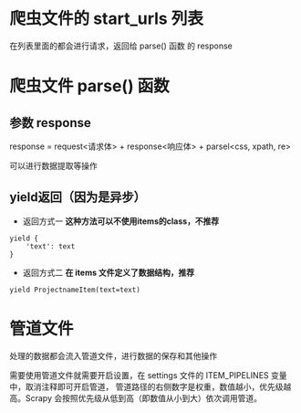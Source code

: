 # 爬虫文件的 start_urls 列表

在列表里面的都会进行请求，返回给 parse() 函数 的 response

# 爬虫文件 parse() 函数

## 参数 response

response = request<请求体> + response<响应体> + parsel<css, xpath, re>

可以进行数据提取等操作

## yield返回（因为是异步）

- 返回方式一
  **这种方法可以不使用items的class，不推荐**

```
yield {
    'text': text
}
```

- 返回方式二
  **在 items 文件定义了数据结构，推荐**

```
yield ProjectnameItem(text=text)
```

# 管道文件

处理的数据都会流入管道文件，进行数据的保存和其他操作

需要使用管道文件就需要开启设置，在 settings 文件的 ITEM_PIPELINES 变量中，取消注释即可开启管道，
管道路径的右侧数字是权重，数值越小，优先级越高。Scrapy 会按照优先级从低到高（即数值从小到大）依次调用管道。



